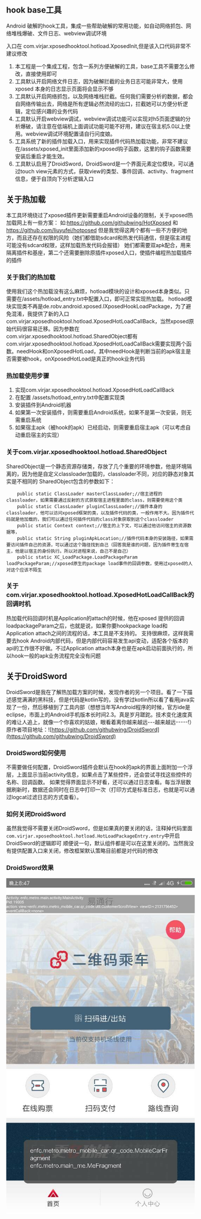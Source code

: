 ## hook base工具
Android 破解的hook工具，集成一些帮助破解的常用功能，如自动网络抓包、网络堆栈爆破、文件日志、webview调试环境

入口在 com.virjar.xposedhooktool.hotload.XposedInit,但是该入口代码非常不建议修改

1. 本工程是一个集成工程，包含一系列方便破解的工具，base工具不需要怎么修改，直接使用即可
2. 工具默认开启网络文件日志，因为破解拦截的业务日志可能非常大，使用xposed 本身的日志显示页面将会显示不够
3. 工具默认开启网络抓包，以及网络堆栈拦截。任何我们需要分析的数据，都会自网络传输出去，网络是所有逻辑必然流经的出口，拦截她可以方便分析逻辑，定位感兴趣的业务代码
4. 工具默认开启webview调试，webview调试功能可以实现对h5页面逻辑的分析爆破，请注意在低端机上面调试功能可能不好用，建议在宿主机5.0以上使用。webview调试环境配置请自行问度娘。
5. 工具系统了新的插件加载入口，用来实现插件代码热加载功能，非常不建议在/assets/xposed_init里面添加新的xposed钩子函数，这里的钩子函数需要安装后重启才能生效。
6. 工具默认启用了DroidSword，DroidSword是一个界面元素定位模块，可以通过touch view元素的方式，获取view的类型、事件回调、activity、fragment信息，便于自顶向下分析逻辑入口

## 关于热加载
本工具环境绕过了xposed插件更新需要重启Android设备的限制，关于xposed热加载网上有一些方案：
如:https://github.com/githubwing/HotXposed 和 https://github.com/liuyufei/hotposed 但是我觉得这两个都有一些不方便的地方，而且还存在权限的风险（她们都借助sdcard和热发代码通信，但是宿主进程可能没有sdcard权限，这样加载热发代码会报错）
她们都需要双apk配合，用来隔离插件和基座，第二个还需要删除原插件xposed入口，使插件编程热加载插件的插件

### 关于我们的热加载
使用我们这个热加载没有这么麻烦，hotload模块的设计和xposed本身类似。只需要在/assets/hotload_entry.txt中配置入口，即可正常实现热加载。
hotload模块实现类不再是de.robv.android.xposed.IXposedHookLoadPackage，为了避免混淆，我提供了新的入口com.virjar.xposedhooktool.hotload.XposedHotLoadCallBack，当然xposed原始代码很容易迁移。因为参数在com.virjar.xposedhooktool.hotload.SharedObject都有
com.virjar.xposedhooktool.hotload.XposedHotLoadCallBack需要实现两个函数。needHook和onXposedHotLoad，其中needHook是判断当前的apk宿主是否需要被hook，onXposedHotLoad是真正的hook业务代码

### 热加载使用步骤
1. 实现com.virjar.xposedhooktool.hotload.XposedHotLoadCallBack
2. 在配置 /assets/hotload_entry.txt中配置实现类
3. 安装插件到Android机器
4. 如果第一次安装插件，则需要重启Android系统，如果不是第一次安装，则无需重启系统
5. 如果宿主apk（被hook的apk）已经启动，则需要重启宿主apk（可以考虑自动重启宿主的实现）

### 关于com.virjar.xposedhooktool.hotload.SharedObject
SharedObject是一个静态资源存储类，存放了几个重要的环境参数，他是环境隔离的，因为他是自定义classloader加载的，classloader不同，对应的静态对象其实是不相同的
SharedObject包含的参数如下：
```
    public static ClassLoader masterClassLoader;//宿主进程的classloader，如果需要通过反射的方式获取宿主进程里面的class，则需要使用这个类
    public static ClassLoader pluginClassLoader;//插件本身的classloader，他可以访问xposed框架的类，以及插件代码的类，一般作用不大。因为插件代码就是他加载的，我们可以通过任何插件代码的class对象获取到这个classloader
    public static Context context;//宿主的上下文，可以通过他访问宿主的资源数据等，
    public static String pluginApkLocation;//插件代码本身的安装路径，如果需要访问插件自己的资源，可以通过这个路径找到自己（回答我是谁的问题，因为插件寄生在宿主，他是以宿主的身份执行。所以对进程来说，自己不是自己）
    public static XC_LoadPackage.LoadPackageParam loadPackageParam;//xposed原生的package load事件的回调参数，使用过xposed的人对这个应该不陌生
```

### 关于com.virjar.xposedhooktool.hotload.XposedHotLoadCallBack的回调时机
热加载代码回调时机是Application的attach的时候，他在xposed 提供的回调loadpackageParam之后，也就是说，如果你要hookpackage load和Application attach之间的流程的话，本工具是不支持的。
支持很麻烦，这样我需要去hook Android内部代码，但是内部代码容易发生api变动，适配各个版本的api的工作很不好做。不过Application attach本身也是在apk启动前面执行的，所以hook一般的apk业务流程完全没有问题

## 关于DroidSword
DroidSword是我在了解热加载方案的时候，发现作者的另一个项目。看了一下描述感觉满满的黑科技，但是代码是kotlin写的，没有学过kotlin所以看了看用java实现了一份，然后移植到了工具内部（想想当年写Android程序的时候，官方ide是eclipse，市面上的Android手机版本长时间2.3。真是岁月蹉跎。技术变化速度真的难让人追上，就像一个你喜欢的姑娘，眼看着离你越来越远---越来越远-----!）
原作者项目地址：![https://github.com/githubwing/DroidSword](https://github.com/githubwing/DroidSword)

### DroidSword如何使用
不需要做任何配置，DroidSword插件会默认在hook的apk的界面上面附加一个浮层，上面显示当前activity信息，如果点击了某些控件，还会尝试寻找这些控件的名称、回调函数。
如果觉得界面显示不好看，还可以通过日志查看。每当浮层数据刷新时，数据还会同时在日志中打印一次（打印方式是标准日志，也就是可以通过logcat过滤日志的方式查看）。

### 如何关闭DroidSword
虽然我觉得不需要关闭DroidSword，但是如果真的要关闭的话，注释掉代码里面`` com.virjar.xposedhooktool.hotload.HotLoadPackageEntry.entry``中开启DroidSword的逻辑即可
顺便说一句，默认组件都是可以在这里关闭的。当然我没有提供配置入口来关闭，修改框架默认策略目前都是对代码的修改

### DroidSword效果
![img](doc/img/DroidSword.jpg)